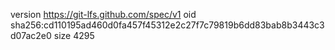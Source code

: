 version https://git-lfs.github.com/spec/v1
oid sha256:cd110195ad460d0fa457f45312e2c27f7c79819b6dd83bab8b3443c3d07ac2e0
size 4295
